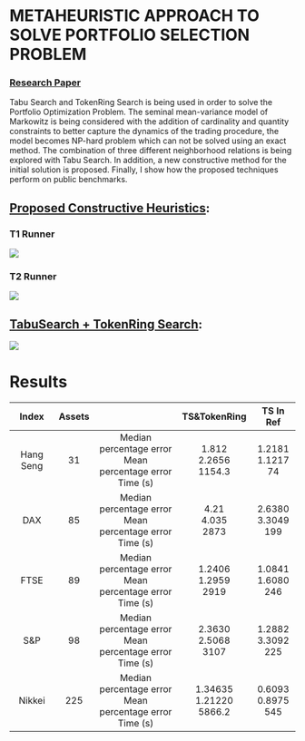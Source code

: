 # METAHEURISTIC APPROACH TO SOLVE PORTFOLIO SELECTION PROBLEM
### [Research Paper](https://github.com/taylankabbani/METAHEURISTIC-APPROACH-FOR-POP/blob/master/Description/Progress_Repo.pdf)
 Tabu Search and TokenRing Search is being used in order to solve the Portfolio Optimization Problem. The seminal mean-variance model of Markowitz is being considered with the addition of cardinality and quantity constraints to better capture the dynamics of the trading procedure, the model becomes NP-hard problem which can not be solved using an exact method. The combination of three different neighborhood relations is being explored with Tabu Search. In addition, a new constructive method for the initial solution is proposed. Finally, I show how the proposed techniques perform on public benchmarks.
 
## [Proposed Constructive Heuristics](https://github.com/taylankabbani/METAHEURISTIC-APPROACH-TO-SOLVE-PORTFOLIO-SELECTION-PROBLEM/blob/master/TS_TokenRing.py): 
### T1 Runner
![](https://github.com/taylankabbani/METAHEURISTIC-APPROACH-TO-SOLVE-PORTFOLIO-SELECTION-PROBLEM/blob/master/Description/Algo2.PNG)
### T2 Runner
![](https://github.com/taylankabbani/METAHEURISTIC-APPROACH-TO-SOLVE-PORTFOLIO-SELECTION-PROBLEM/blob/master/Description/Algo3.PNG)

## [TabuSearch + TokenRing Search](https://github.com/taylankabbani/METAHEURISTIC-APPROACH-TO-SOLVE-PORTFOLIO-SELECTION-PROBLEM/tree/master/InitialSolution): 
![](https://github.com/taylankabbani/METAHEURISTIC-APPROACH-TO-SOLVE-PORTFOLIO-SELECTION-PROBLEM/blob/master/Description/Algo1.PNG)
# Results
|   Index   	| Assets 	|                                                                	|         TS&TokenRing         	|       TS In Ref      	|
|:---------:	|:------:	|:--------------------------------------------------------------:	|:----------------------------:	|:-----------------------:	|
| Hang Seng 	|   31   	|  Median percentage error<br>Mean percentage error<br>Time (s)  	|   1.812<br>2.2656<br>1154.3  	|  1.2181<br>1.1217<br>74 	|
|    DAX    	|   85   	| Median percentage error <br>Mean percentage error <br>Time (s) 	|     4.21<br>4.035<br>2873    	| 2.6380<br>3.3049<br>199 	|
|    FTSE   	|   89   	| Median percentage error <br>Mean percentage error <br>Time (s) 	|   1.2406<br>1.2959<br>2919   	| 1.0841<br>1.6080<br>246 	|
|    S&P    	|   98   	| Median percentage error <br>Mean percentage error <br>Time (s) 	|   2.3630<br>2.5068<br>3107   	| 1.2882<br>3.3092<br>225 	|
|   Nikkei  	|   225  	| Median percentage error <br>Mean percentage error <br>Time (s) 	| 1.34635<br>1.21220<br>5866.2 	| 0.6093<br>0.8975<br>545 	|

